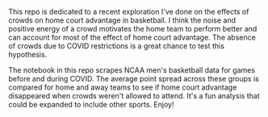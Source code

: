 This repo is dedicated to a recent exploration I've done on the effects of crowds on home court advantage in basketball. I think the noise and positive energy of a crowd motivates the home team to perform better and can account for most of the effect of home court advantage. The absence of crowds due to COVID restrictions is a great chance to test this hypothesis.

The notebook in this repo scrapes NCAA men's basketball data for games before and during COVID. The average point spread across these groups is compared for home and away teams to see if home court advantage disappeared when crowds weren't allowed to attend. It's a fun analysis that could be expanded to include other sports. Enjoy!
